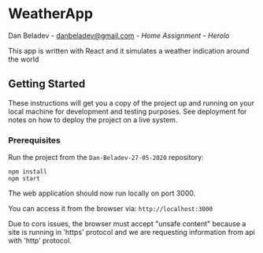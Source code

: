 # WeatherApp 

Dan Beladev - danbeladev@gmail.com - *Home Assignment - Herolo*

This app is written with React and it simulates a weather indication around the world

## Getting Started

These instructions will get you a copy of the project up and running on your local machine for development and testing purposes. See deployment for notes on how to deploy the project on a live system.

### Prerequisites

Run the project from the `Dan-Beladev-27-05-2020` repository:

```
npm install
npm start
```



The web application should now run locally on port 3000.

You can access it from the browser via: `http://localhost:3000`

Due to cors issues, the browser must accept "unsafe content" because a site is running in 'https' protocol and we are requesting information from api with 'http' protocol.
